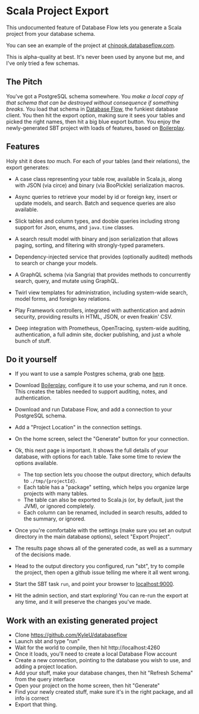# Scala Project Export

This undocumented feature of Database Flow lets you generate a Scala project from your database schema.

You can see an example of the project at [chinook.databaseflow.com](https://chinook.databaseflow.com).

This is alpha-quality at best. It's never been used by anyone but me, and I've only tried a few schemas.


## The Pitch

You've got a PostgreSQL schema somewhere. You *make a local copy of that schema that can be destroyed without consequence if something breaks*. 
You load that schema in [Database Flow](https://databaseflow.com), the funkiest database client. 
You then hit the export option, making sure it sees your tables and picked the right names, then hit a big blue export button.
You enjoy the newly-generated SBT project with loads of features, based on [Boilerplay](https://github.com/KyleU/boilerplay). 


## Features

Holy shit it does *too* much. For each of your tables (and their relations), the export generates:

* A case class representing your table row, available in Scala.js, along with JSON (via circe) and binary (via BooPickle) serialization macros.

* Async queries to retrieve your model by id or foreign key, insert or update models, and search. Batch and sequence queries are also available.

* Slick tables and column types, and doobie queries including strong support for Json, enums, and `java.time` classes.

* A search result model with binary and json serialization that allows paging, sorting, and filtering with strongly-typed parameters.

* Dependency-injected service that provides (optionally audited) methods to search or change your models.

* A GraphQL schema (via Sangria) that provides methods to concurrently search, query, and mutate using GraphQL.

* Twirl view templates for administration, including system-wide search, model forms, and foreign key relations.

* Play Framework controllers, integrated with authentication and admin security, providing results in HTML, JSON, or even freakin' CSV. 

* Deep integration with Prometheus, OpenTracing, system-wide auditing, authentication, a full admin site, docker publishing, and just a whole bunch of stuff. 


## Do it yourself

* If you want to use a sample Postgres schema, grab one [here](https://github.com/lerocha/chinook-database/blob/master/ChinookDatabase/DataSources/Chinook_PostgreSql.sql). 

* Download [Boilerplay](https://github.com/KyleU/boilerplay), configure it to use your schema, and run it once. 
This creates the tables needed to support auditing, notes, and authentication. 

* Download and run Database Flow, and add a connection to your PostgreSQL schema.

* Add a "Project Location" in the connection settings.

* On the home screen, select the "Generate" button for your connection.

* Ok, this next page is important. It shows the full details of your database, with options for each table. Take some time to review the options available.
  * The top section lets you choose the output directory, which defaults to `./tmp/{projectId}`.
  * Each table has a "package" setting, which helps you organize large projects with many tables.
  * The table can also be exported to Scala.js (or, by default, just the JVM), or ignored completely.
  * Each column can be renamed, included in search results, added to the summary, or ignored.

* Once you're comfortable with the settings (make sure you set an output directory in the main database options), select "Export Project".

* The results page shows all of the generated code, as well as a summary of the decisions made.

* Head to the output directory you configured, run "sbt", try to compile the project, then open a github issue telling me where it all went wrong.

* Start the SBT task `run`, and point your browser to [localhost:9000](http://localhost:9000). 

* Hit the admin section, and start exploring! You can re-run the export at any time, and it will preserve the changes you've made.


## Work with an existing generated project

* Clone https://github.com/KyleU/databaseflow
* Launch sbt and type "run"
* Wait for the world to compile, then hit http://localhost:4260
* Once it loads, you'll need to create a local Database Flow account
* Create a new connection, pointing to the database you wish to use, and adding a project location.
* Add your stuff, make your database changes, then hit "Refresh Schema" from the query interface
* Open your project on the home screen, then hit "Generate"
* Find your newly created stuff, make sure it's in the right package, and all info is correct
* Export that thing.
